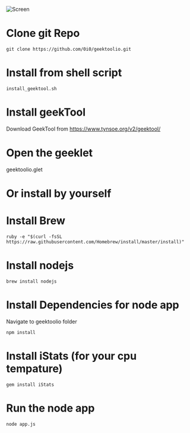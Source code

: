 ![Screen](https://i.imgur.com/X3bfpSu.png)



# Clone git Repo

    git clone https://github.com/0i0/geektoolio.git

# Install from shell script

	install_geektool.sh

# Install geekTool

Download GeekTool from https://www.tynsoe.org/v2/geektool/

# Open the geeklet

geektoolio.glet

# Or install by yourself

# Install Brew
		
    ruby -e "$(curl -fsSL https://raw.githubusercontent.com/Homebrew/install/master/install)"

# Install nodejs

    brew install nodejs

# Install Dependencies for node app

Navigate to geektoolio folder

    npm install

# Install iStats (for your cpu tempature)
	
    gem install iStats

# Run the node app

	node app.js


